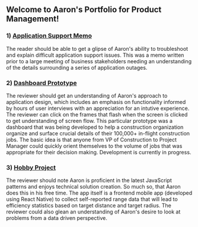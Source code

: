 ## Welcome to Aaron's Portfolio for Product Management!

### 1) <a href="https://github.com/abretz47/abretz47.github.io/memo.md" target="memo">Application Support  Memo</a>
The reader should be able to get a glipse of Aaron's ability to troubleshoot and explain difficult application support issues. This was a memo written prior to a large meeting of business stakeholders needing an understanding of the details surrounding a series of application outages. 

### 2) <a href="https://www.figma.com/proto/ePV00JSMUCSmvNLR4BsnHI/Hierarchical-View-(Public)?node-id=373" target="proto">Dashboard Prototype</a>
The reviewer should get an understanding of Aaron's approach to application design, which includes an emphasis on functionality informed by hours of user interviews with an appreciation for an intutive experience. The reviewer can click on the frames that flash when the screen is clicked to get understanding of screen flow. This particular prototype was a dashboard that was being developed to help a construction organization organize and surface crucial details of their 100,000+ in-flight construction jobs. The basic idea is that anyone from VP of Construction to Project Manager could quickly orient themselves to the volume of jobs that was appropriate for their decision making. Development is currently in progress.

### 3) <a href="https://github.com/abretz47/foresight" target="app">Hobby Project</a>
The reviewer should note Aaron is proficient in the latest JavaScript patterns and enjoys technical solution creation. So much so, that Aaron does this in his free time. The app itself is a frontend mobile app (developed using React Native) to collect self-reported range data that will lead to efficiency statistics based on target distance and target radius. The reviewer could also glean an understanding of Aaron's desire to look at problems from a data driven perspective. 
